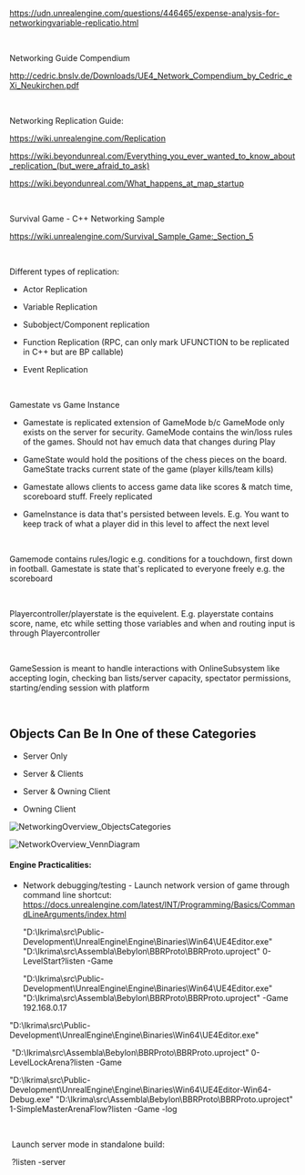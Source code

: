 <https://udn.unrealengine.com/questions/446465/expense-analysis-for-networkingvariable-replicatio.html>

 

Networking Guide Compendium

<http://cedric.bnslv.de/Downloads/UE4_Network_Compendium_by_Cedric_eXi_Neukirchen.pdf>

 

Networking Replication Guide:

<https://wiki.unrealengine.com/Replication>

<https://wiki.beyondunreal.com/Everything_you_ever_wanted_to_know_about_replication_(but_were_afraid_to_ask)>

<https://wiki.beyondunreal.com/What_happens_at_map_startup>

 

Survival Game - C++ Networking Sample

<https://wiki.unrealengine.com/Survival_Sample_Game:_Section_5>

 

Different types of replication:

-   Actor Replication

-   Variable Replication

-   Subobject/Component replication

-   Function Replication (RPC, can only mark UFUNCTION to be replicated in C++ but are BP callable)

-   Event Replication

 

Gamestate vs Game Instance

-   Gamestate is replicated extension of GameMode b/c GameMode only exists on the server for security. GameMode contains the win/loss rules of the games. Should not hav emuch data that changes during Play

-   GameState would hold the positions of the chess pieces on the board. GameState tracks current state of the game (player kills/team kills)

-   Gamestate allows clients to access game data like scores & match time, scoreboard stuff. Freely replicated

-   GameInstance is data that's persisted between levels. E.g. You want to keep track of what a player did in this level to affect the next level

 

Gamemode contains rules/logic e.g. conditions for a touchdown, first down in football. Gamestate is state that's replicated to everyone freely e.g. the scoreboard

 

Playercontroller/playerstate is the equivelent. E.g. playerstate contains score, name, etc while setting those variables and when and routing input is through Playercontroller

 

GameSession is meant to handle interactions with OnlineSubsystem like accepting login, checking ban lists/server capacity, spectator permissions, starting/ending session with platform

 

Objects Can Be In One of these Categories
-----------------------------------------

-   Server Only

-   Server & Clients

-   Server & Owning Client

-   Owning Client

![NetworkingOverview_ObjectsCategories](C:\devguide\conversion\FINISHED\assets\NetworkingOverview_ObjectsCategories.png)

![NetworkOverview_VennDiagram](C:\devguide\conversion\FINISHED\assets\NetworkOverview_VennDiagram.png)





#### Engine Practicalities:

-   Network debugging/testing - Launch network version of game through command line shortcut: <https://docs.unrealengine.com/latest/INT/Programming/Basics/CommandLineArguments/index.html>  
    
    
    
    "D:\\Ikrima\\src\\Public-Development\\UnrealEngine\\Engine\\Binaries\\Win64\\UE4Editor.exe" "D:\\Ikrima\\src\\Assembla\\Bebylon\\BBRProto\\BBRProto.uproject" 0-LevelStart?listen -Game
    
    "D:\\Ikrima\\src\\Public-Development\\UnrealEngine\\Engine\\Binaries\\Win64\\UE4Editor.exe" "D:\\Ikrima\\src\\Assembla\\Bebylon\\BBRProto\\BBRProto.uproject" -Game 192.168.0.17



​	"D:\\Ikrima\\src\\Public-Development\\UnrealEngine\\Engine\\Binaries\\Win64\\UE4Editor.exe"

​	"D:\\Ikrima\\src\\Assembla\\Bebylon\\BBRProto\\BBRProto.uproject" 0-LevelLockArena?listen -Game



​	"D:\\Ikrima\\src\\Public-Development\\UnrealEngine\\Engine\\Binaries\\Win64\\UE4Editor-Win64-Debug.exe" 	"D:\\Ikrima\\src\\Assembla\\Bebylon\\BBRProto\\BBRProto.uproject" 1-SimpleMasterArenaFlow?listen -Game -log

 

​	Launch server mode in standalone build:

​	?listen -server

